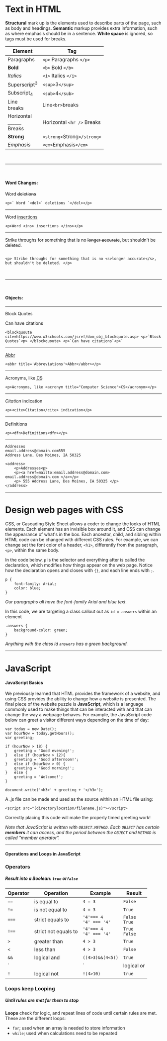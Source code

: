 # Text in HTML
**Structural** mark up is the elements used to describe parts of the page, such as body and headings. **Semantic** markup provides extra information, such as where emphasis should be in a sentence. **White space** is ignored, so tags must be used for breaks.

Element | Tag
------------ | -------------
Paragraphs |`<p>` Paragraphs `</p>`
**Bold**| `<b>` Bold `</b>`
*Italics* | `<i>` Italics `</i>`
Superscript<sup>3</sup> | `<sup>`3`</sup>`
Subscript<sub>4</sub> | `<sub>`4`</sub>`
Line <br>breaks | Line`<br>`breaks
Horizontal <br>______<br> Breaks | Horizontal `<hr />` Breaks
<strong>Strong</strong> | `<strong>`Strong`</strong>` 
<em>Emphasis</em> | `<em>`Emphasis`</em>`

<br>
<hr />
<br>

#### Word Changes:

<p> Word <del> deletions </del> </p>  

```
<p>` Word `<del>` deletions `</del></p> 
```
<hr />

<p> Word <ins> insertions </ins> </p>  

```
<p>Word <ins> insertions </ins></p>
```
<hr />

<p> Strike throughs for something that is no <s>longer accurate</s>, but shouldn't be deleted. </p> 

```

<p> Strike throughs for something that is no <s>longer accurate</s>, but shouldn't be deleted. </p>

```
<br>
<hr />
<br>

#### Objects: 
<hr />

<blockquoute cite=https://www.w3schools.com/jsref/dom_obj_blockquote.asp> <p>Block Quotes<p> </blockquoute> <p>Can have citations<p> 

```
<blockquoute cite=https://www.w3schools.com/jsref/dom_obj_blockquote.asp> <p>`Block Quotes`<p> </blockquoute> <p>`Can have citations`<p>`
```
<hr />
<p> <abbr title='Abbreviations'>Abbr</abbr> </p> 

```
<abbr title='Abbreviations'>Abbr</abbr></p>
```
<hr />

<p> Acronyms, like <acronym title="Computer Science"> CS </acronym></p> 

```
<p>Acronyms, like <acronym title="Computer Science">CS</acronym></p>
```
<hr />

<p><cite>Citation</cite> indication</p> 

```
<p><cite>Citation</cite> indication</p>
```
<hr />

<p>Definitions</p>

```
<p><dfn>Definitions<dfn></p>
```

<hr />

    Addresses
    email.address@domain.com555 
    Address Lane, Des Moines, IA 50325

```
<address>
    <p>Addresses<p>
    <p><a href=mailto:email.address@domain.com> email.address@domain.com </a></p>
    <p> 555 Address Lane, Des Moines, IA 50325 </p>
</address>
```
<hr />

# Design web pages with CSS
CSS, or Cascading Style Sheet allows a coder to change the looks of HTML elements. Each element has an invisible box around it, and CSS can change the appearance of what's in the box. Each ancestor, child, and sibling within HTML code can be changed with different CSS rules. For example, we can change set the font color of a header, `<h1>`, differently from the paragraph, `<p>`, within the same body.

In the code below, `p` is the selector and everything after is called the declaration, which modifies how things appear on the web page. Notice how the declaration opens and closes with `{}`, and each line ends with `;`.

```
p {
    font-family: Arial;
    color: blue;
}
```
*Our paragraphs all have the font-family Arial and blue text.*

In this code, we are targeting a class callout out as `id = answers` within an element

```
.answers {
    background-color: green;
}
```

*Anything with the class id `answers` has a green background.*

<hr />

# JavaScript

#### JavaScript Basics

We previously learned that HTML provides the framework of a website, and using CSS provides the ability to change how a website is presented. The final piece of the website puzzle is **JavaScript**, which is a language commonly used to make things that can be interacted with and that can change the way a webpage behaves. For example, the JavaScript code below can greet a visitor different ways depending on the time of day:

```
var today = new Date();
var hourNow = today.getHours();
var greeting;

if (hourNow > 18) {
    greeting = 'Good evening!';
}   else if (hourNow > 12){
    greeting = 'Good afternoon!';
}   else if (hourNow > 0) {
    greeting = 'Good morning!';
}   else {
    greeting = 'Welcome!';
}

document.write('<h3>' + greeting + '</h3>');

```

A .js file can be made and used as the source within an HTML file using:

```
<script src="(directorylocation/filename.js)"></script>
```

Correctly placing this code will make the properly timed greeting work! 

*Note that JavaScript is written with `OBJECT.METHOD`. Each `OBJECT` has certain **members** it can access, and the period between the `OBJECT` and `METHOD` is called "member operator".*

<hr />

#### Operations and Loops in JavaScript

### Operators
##### *Result into a Boolean: `true` or`false`*

Operator | Operation | Example | Result
------------ | ------------- | ------------- | -------
`==` |is equal to | `4 = 3` | `False`
`!=` | is not equal to | `4 = 3` | `True`
`===` | strict equals to | `'4'=== 4` <br> `'4' === '4'`| `False` <br> `True`
`!==`| strict not equals to| `'4'=== 4` <br> `'4' === '4'`| `True` <br> `False`
`>` | greater than| `4 > 3`|  `True`
`<` | less than | `4 > 3` | `False`
`&&` | logical and | `((4>3)&&(4<5))`|`true`
`||` | logical or | `((4>3)||(4>100))`| `true`
`!`| logical not | `!(4>10)`| `true`

### Loops keep Looping
##### *Until rules are met for them to stop*

**Loops** check for logic, and repeat lines of code until certain rules are met. These are the different loops:

- `for`; used when an array is needed to store information
- `while`; used when calculations need to be repeated